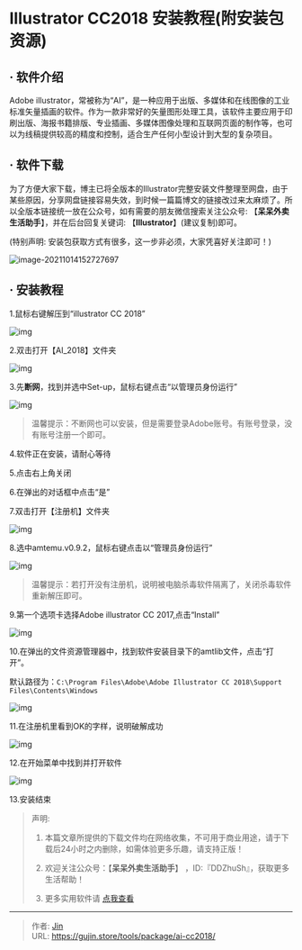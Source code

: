 # Illustrator CC2018 安装教程(附安装包资源)


## · 软件介绍
Adobe illustrator，常被称为“AI”，是一种应用于出版、多媒体和在线图像的工业标准矢量插画的软件。作为一款非常好的矢量图形处理工具，该软件主要应用于印刷出版、海报书籍排版、专业插画、多媒体图像处理和互联网页面的制作等，也可以为线稿提供较高的精度和控制，适合生产任何小型设计到大型的复杂项目。

## · 软件下载
为了方便大家下载，博主已将全版本的Illustrator完整安装文件整理至网盘，由于某些原因，分享网盘链接容易失效，到时候一篇篇博文的链接改过来太麻烦了。所以全版本链接统一放在公众号，如有需要的朋友微信搜索关注公众号: 【**呆呆外卖生活助手**】，并在后台回复关键词: 【**Illustrator**】(建议复制)即可。

(特别声明: 安装包获取方式有很多，这一步非必须，大家凭喜好关注即可！)

![image-20211014152727697](https://img.gujin.store/img/image-20211014152727697.png)

## · 安装教程

1.鼠标右键解压到“illustrator CC 2018”

![img](https://img.gujin.store/img/v2-cb928c70caa20e95623c9cf0536a0025_720w.png)

2.双击打开【AI_2018】文件夹

![img](https://img.gujin.store/img/v2-da4e0890c2d0bed0e61f05e4e6b48795_720w.png)

3.先**断网**，找到并选中Set-up，鼠标右键点击“以管理员身份运行”

![img](https://img.gujin.store/img/v2-b0e0e3f34421cec5d8924041a0b16242_720w.png)

> 温馨提示：不断网也可以安装，但是需要登录Adobe账号。有账号登录，没有账号注册一个即可。

4.软件正在安装，请耐心等待

5.点击右上角关闭

6.在弹出的对话框中点击“是”



7.双击打开【注册机】文件夹

![img](https://img.gujin.store/img/v2-0b781a812310702d180327c79dc5c63d_720w.png)



8.选中amtemu.v0.9.2，鼠标右键点击以“管理员身份运行”

![img](https://img.gujin.store/img/v2-66c4cc0cc1d923e70ba6f1c9b48ce199_720w.png)

> 温馨提示：若打开没有注册机，说明被电脑杀毒软件隔离了，关闭杀毒软件重新解压即可。

9.第一个选项卡选择Adobe illustrator CC 2017,点击“Install”

![img](https://img.gujin.store/img/v2-cc9f73dfcafbb00a573ebbb94b663d6a_720w.png)

10.在弹出的文件资源管理器中，找到软件安装目录下的amtlib文件，点击“打开”。

默认路径为：`C:\Program Files\Adobe\Adobe Illustrator CC 2018\Support Files\Contents\Windows`

![img](https://img.gujin.store/img/v2-caa629a891f2bd57da6f810ce0418d05_720w.png)

11.在注册机里看到OK的字样，说明破解成功

![img](https://img.gujin.store/img/v2-99004ce61ac16d7f9de41cd6024f3ba5_720w.png)

12.在开始菜单中找到并打开软件

![img](https://img.gujin.store/img/v2-3ba3ce38400224730319a0d59d8491c5_720w.png)

13.安装结束




> 声明: 
>
> 1. 本篇文章所提供的下载文件均在网络收集，不可用于商业用途，请于下载后24小时之内删除，如需体验更多乐趣，请支持正版！
>
> 2. 欢迎关注公众号：【**呆呆外卖生活助手**】 ，ID:『DDZhuSh』，获取更多生活帮助！
>
> 3. 更多实用软件请  [点我查看](/tools)


---

> 作者: [Jin](https://img.gujin.store/img/favicon.ico)  
> URL: https://gujin.store/tools/package/ai-cc2018/  

